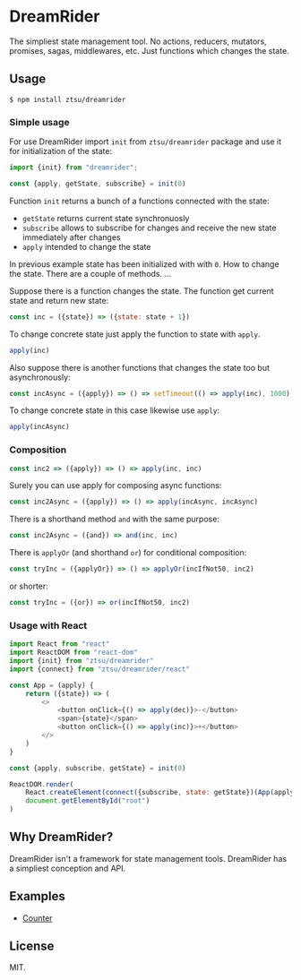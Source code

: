 DreamRider
==========

The simpliest state management tool. No actions, reducers, mutators, promises, sagas, middlewares, etc. Just functions which changes the state.

## Usage

```
$ npm install ztsu/dreamrider
```

### Simple usage

For use DreamRider import `init` from `ztsu/dreamrider` package and use it for initialization of the state:

```javascript
import {init} from "dreamrider";

const {apply, getState, subscribe} = init(0)
```

Function `init` returns a bunch of a functions connected with the state:
- `getState` returns current state synchronuosly
- `subscribe` allows to subscribe for changes and receive the new state immediately after changes
- `apply` intended to change the state

In previous example state has been initialized with with `0`. How to change the state. There are a couple of methods. ...

Suppose there is a function changes the state. The function get current state and return new state:

```javascript
const inc = ({state}) => ({state: state + 1})
```

To change concrete state just apply the function to state with `apply`.

```javascript
apply(inc)
```

Also suppose there is another functions that changes the state too but asynchronously:

```javascript
const incAsync = ({apply}) => () => setTimeout(() => apply(inc), 1000)
```

To change concrete state in this case likewise use `apply`:

```javascript
apply(incAsync)
```

### Composition

```javascript
const inc2 => ({apply}) => () => apply(inc, inc)
```
Surely you can use apply for composing async functions:

```javascript
const inc2Async = ({apply}) => () => apply(incAsync, incAsync)
```

There is a shorthand method `and` with the same purpose:

```javascript
const inc2Async = ({and}) => and(inc, inc)
```

There is `applyOr` (and shorthand `or`) for conditional composition:

```javascript
const tryInc = ({applyOr}) => () => applyOr(incIfNot50, inc2)
```

or shorter:

```javascript
const tryInc = ({or}) => or(incIfNot50, inc2)
```

### Usage with React

```javascript
import React from "react"
import ReactDOM from "react-dom"
import {init} from "ztsu/dreamrider"
import {connect} from "ztsu/dreamrider/react"

const App = (apply) {
	return ({state}) => (
		<>
			<button onClick={() => apply(dec)}>-</button>
			<span>{state}</span>
			<button onClick={() => apply(inc)}>+</button>
		</>
	)
}

const {apply, subscribe, getState} = init(0)

ReactDOM.render(
	React.createElement(connect({subscribe, state: getState})(App(apply))),
	document.getElementById("root")
)
```

## Why DreamRider?

DreamRider isn't a framework for state management tools. DreamRider has a simpliest conception and API.

## Examples

- [Counter](../../tree/master/examples/counter/)

## License

MIT.
